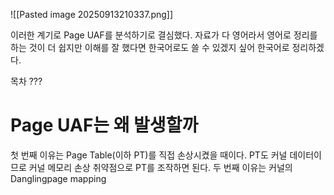 ![[Pasted image 20250913210337.png]]

이러한 계기로 Page UAF를 분석하기로 결심했다. 자료가 다 영어라서 영어로 정리를 하는 것이 더 쉽지만 이해를 잘 했다면 한국어로도 쓸 수 있겠지 싶어 한국어로 정리하겠다.

목차 ???
# Page UAF는 왜 발생할까

첫 번째 이유는 Page Table(이하 PT)를 직접 손상시켰을 때이다. PT도 커널 데이터이므로 커널 메모리 손상 취약점으로 PT를 조작하면 된다.
두 번째 이유는 커널의 Danglingpage mapping 